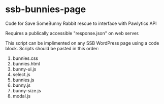 # ssb-bunnies-page
Code for Save SomeBunny Rabbit rescue to interface with Pawlytics API

Requires a publically accessible "response.json" on web server.

This script can be implimented on any SSB WordPress page using a code block. Scripts should be pasted in this order: 

1. bunnies.css
2. bunnies.html
3. bunny-ui.js
4. select.js
5. bunnies.js
6. bunny.js
7. bunny-size.js
8. modal.js
